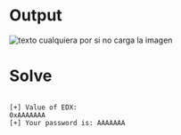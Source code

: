 # Output
![texto cualquiera por si no carga la imagen](https://github.com/naivenom/reversing-list/blob/master/Hack%20The%20Box/Find%20The%20Easy%20Pass/output.PNG)

# Solve
<pre><code>
[+] Value of EDX: 
0xAAAAAAA
[+] Your password is: AAAAAAA
</code></pre>
